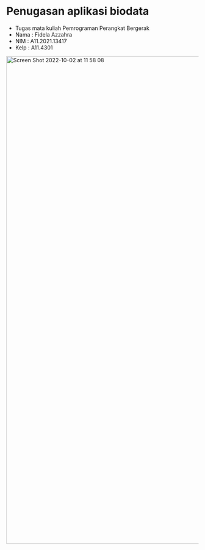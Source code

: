 # Penugasan aplikasi biodata
- Tugas mata kuliah Pemrograman Perangkat Bergerak
- Nama : Fidela Azzahra
- NIM  : A11.2021.13417
- Kelp : A11.4301

<img width="1280" alt="Screen Shot 2022-10-02 at 11 58 08" src="https://user-images.githubusercontent.com/114632917/193439960-5a64a61a-4e83-40f7-93c9-a84c4b26cf23.png">
